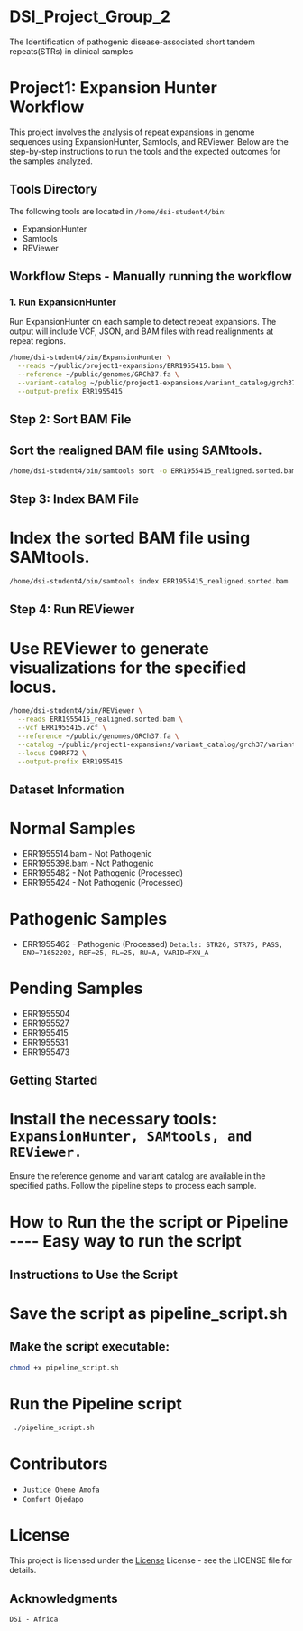 # DSI_Project_Group_2
The Identification of pathogenic disease-associated short tandem repeats(STRs) in clinical samples



# Project1: Expansion Hunter Workflow

This project involves the analysis of repeat expansions in genome sequences using ExpansionHunter, Samtools, and REViewer. Below are the step-by-step instructions to run the tools and the expected outcomes for the samples analyzed.

## Tools Directory

The following tools are located in `/home/dsi-student4/bin`:

- ExpansionHunter
- Samtools
- REViewer

## Workflow Steps - Manually running the workflow

### 1. Run ExpansionHunter

Run ExpansionHunter on each sample to detect repeat expansions. The output will include VCF, JSON, and BAM files with read realignments at repeat regions.

```bash
/home/dsi-student4/bin/ExpansionHunter \
  --reads ~/public/project1-expansions/ERR1955415.bam \
  --reference ~/public/genomes/GRCh37.fa \
  --variant-catalog ~/public/project1-expansions/variant_catalog/grch37/variant_catalog.json \
  --output-prefix ERR1955415

```
## Step 2: Sort BAM File
## Sort the realigned BAM file using SAMtools.

```sh
/home/dsi-student4/bin/samtools sort -o ERR1955415_realigned.sorted.bam ERR1955415_realigned.bam
```
## Step 3: Index BAM File
# Index the sorted BAM file using SAMtools.

```sh
/home/dsi-student4/bin/samtools index ERR1955415_realigned.sorted.bam
```

## Step 4: Run REViewer
# Use REViewer to generate visualizations for the specified locus.

```sh
/home/dsi-student4/bin/REViewer \
  --reads ERR1955415_realigned.sorted.bam \
  --vcf ERR1955415.vcf \
  --reference ~/public/genomes/GRCh37.fa \
  --catalog ~/public/project1-expansions/variant_catalog/grch37/variant_catalog.json \
  --locus C9ORF72 \
  --output-prefix ERR1955415
  ```


## Dataset Information

# Normal Samples
- ERR1955514.bam - Not Pathogenic
- ERR1955398.bam - Not Pathogenic
- ERR1955482 - Not Pathogenic (Processed)
- ERR1955424 - Not Pathogenic (Processed)
# Pathogenic Samples
- ERR1955462 - Pathogenic (Processed)
```Details: STR26, STR75, PASS, END=71652202, REF=25, RL=25, RU=A, VARID=FXN_A```
# Pending Samples
- ERR1955504
- ERR1955527
- ERR1955415
- ERR1955531
- ERR1955473
## Getting Started

# Install the necessary tools: ```ExpansionHunter, SAMtools, and REViewer.```
Ensure the reference genome and variant catalog are available in the specified paths.
Follow the pipeline steps to process each sample.


# How to Run the  the script or Pipeline ---- Easy way to run the script

## Instructions to Use the Script
# Save the script as pipeline_script.sh

## Make the script executable:
``` sh
chmod +x pipeline_script.sh
```
# Run the Pipeline script
```sh
 ./pipeline_script.sh
  ```

# Contributors

- ```Justice Ohene Amofa```
- ```Comfort Ojedapo```


# License
This project is licensed under the [License](http://www.apache.org/licenses/) License - see the LICENSE file for details.

## Acknowledgments

```
DSI - Africa
 ```